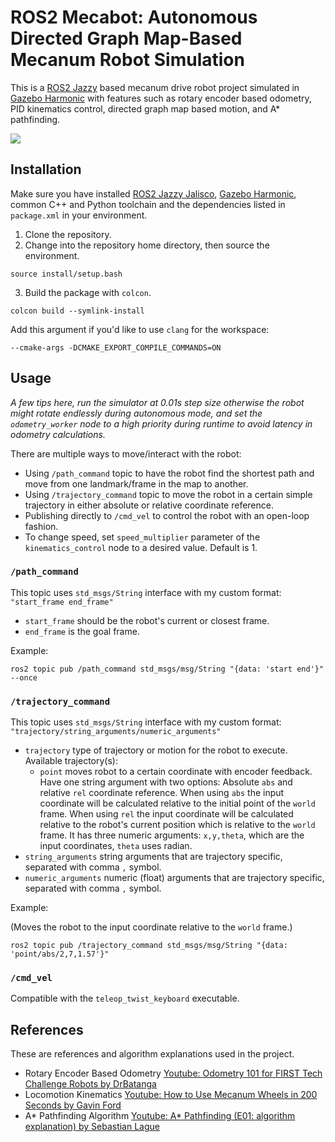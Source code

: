 # ROS2 Mecabot: Autonomous Directed Graph Map-Based Mecanum Robot Simulation

This is a [ROS2 Jazzy](https://docs.ros.org/en/jazzy/index.html) based mecanum drive robot project simulated in [Gazebo Harmonic](https://gazebosim.org/docs/harmonic/getstarted/) with features such as rotary encoder based odometry, PID kinematics control, directed graph map based motion, and A* pathfinding.

![](media/demo.gif)

## Installation

Make sure you have installed [ROS2 Jazzy Jalisco](https://docs.ros.org/en/jazzy/index.html), [Gazebo Harmonic](https://gazebosim.org/docs/harmonic/getstarted/), common C++ and Python toolchain and the dependencies listed in `package.xml` in your environment.

1. Clone the repository.
2. Change into the repository home directory, then source the environment.

```
source install/setup.bash
```

3. Build the package with `colcon`.

```
colcon build --symlink-install
```

Add this argument if you'd like to use `clang` for the workspace:

```
--cmake-args -DCMAKE_EXPORT_COMPILE_COMMANDS=ON
```

## Usage

*A few tips here, run the simulator at 0.01s step size otherwise the robot might rotate endlessly during autonomous mode, and set the `odometry_worker` node to a high priority during runtime to avoid latency in odometry calculations.*

There are multiple ways to move/interact with the robot:

* Using `/path_command` topic to have the robot find the shortest path and move from one landmark/frame in the map to another.
* Using `/trajectory_command` topic to move the robot in a certain simple trajectory in either absolute or relative coordinate reference.
* Publishing directly to `/cmd_vel` to control the robot with an open-loop fashion.
* To change speed, set `speed_multiplier` parameter of the `kinematics_control` node to a desired value. Default is 1.

### `/path_command`

This topic uses `std_msgs/String` interface with my custom format: `"start_frame end_frame"`

* `start_frame` should be the robot's current or closest frame.
* `end_frame` is the goal frame.

Example:

```
ros2 topic pub /path_command std_msgs/msg/String "{data: 'start end'}" --once
```

### `/trajectory_command`

This topic uses `std_msgs/String` interface with my custom format: `"trajectory/string_arguments/numeric_arguments"`

* `trajectory` type of trajectory or motion for the robot to execute. Available trajectory(s):
  * `point` moves robot to a certain coordinate with encoder feedback. Have one string argument with two options: Absolute `abs` and relative `rel` coordinate reference. When using `abs` the input coordinate will be calculated relative to the initial point of the `world` frame. When using `rel` the input coordinate will be calculated relative to the robot's current position which is relative to the `world` frame. It has three numeric arguments: `x,y,theta`, which are the input coordinates, `theta` uses radian.
* `string_arguments` string arguments that are trajectory specific, separated with comma `,` symbol.
* `numeric_arguments` numeric (float) arguments that are trajectory specific, separated with comma `,` symbol.

Example:

(Moves the robot to the input coordinate relative to the `world` frame.)

```
ros2 topic pub /trajectory_command std_msgs/msg/String "{data: 'point/abs/2,7,1.57'}"
```

### `/cmd_vel`

Compatible with the `teleop_twist_keyboard` executable.

## References

These are references and algorithm explanations used in the project.

* Rotary Encoder Based Odometry [Youtube: Odometry 101 for FIRST Tech Challenge Robots by DrBatanga](https://youtu.be/Av9ZMjS--gY?si=f_gCDkorZMCKaEdP) <br>
* Locomotion Kinematics [Youtube: How to Use Mecanum Wheels in 200 Seconds by Gavin Ford](https://youtu.be/gnSW2QpkGXQ?si=ZigLoyJ6pj0cPHlQ) <br>
* A* Pathfinding Algorithm [Youtube: A* Pathfinding (E01: algorithm explanation) by Sebastian Lague](https://youtu.be/-L-WgKMFuhE?si=UXPzRJ-5tqCyta3h)
